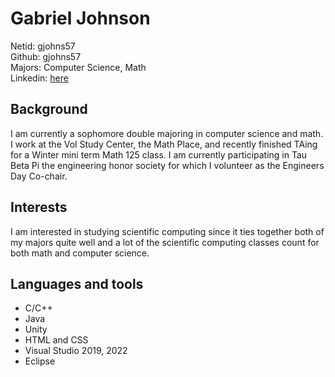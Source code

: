 # Gabriel Johnson

Netid: gjohns57  
Github: gjohns57  
Majors: Computer Science, Math  
Linkedin: [here](https://www.linkedin.com/in/gabriel-johnson-438240251/)

## Background

I am currently a sophomore double majoring in computer science and math. I work at the Vol Study Center, the Math Place, and recently finished TAing for a Winter mini term Math 125 class. I am currently participating in Tau Beta Pi the engineering honor society for which I volunteer as the Engineers Day Co-chair.

## Interests

I am interested in studying scientific computing since it ties together both of my majors quite well and a lot of the scientific computing classes count for both math and computer science.

## Languages and tools

- C/C++
- Java
- Unity
- HTML and CSS
- Visual Studio 2019, 2022
- Eclipse
